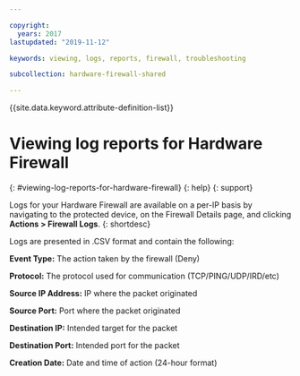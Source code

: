 ```yaml
---

copyright:
  years: 2017
lastupdated: "2019-11-12"

keywords: viewing, logs, reports, firewall, troubleshooting

subcollection: hardware-firewall-shared

---
```


{{site.data.keyword.attribute-definition-list}}

# Viewing log reports for Hardware Firewall
{: #viewing-log-reports-for-hardware-firewall}
{: help}
{: support}

Logs for your Hardware Firewall are available on a per-IP basis by navigating to the protected device, on the Firewall Details page, and clicking **Actions > Firewall Logs**.
{: shortdesc}

Logs are presented in .CSV format and contain the following:

**Event Type:** The action taken by the firewall (Deny)

**Protocol:** The protocol used for communication (TCP/PING/UDP/IRD/etc)

**Source IP Address:** IP where the packet originated

**Source Port:** Port where the packet originated

**Destination IP:** Intended target for the packet

**Destination Port:** Intended port for the packet

**Creation Date:** Date and time of action (24-hour format)
